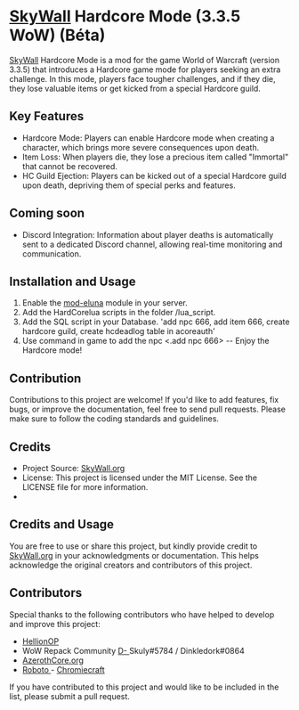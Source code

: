 # [SkyWall](https://skywall.org) Hardcore Mode (3.3.5 WoW) (Béta)

[SkyWall](https://skywall.org) Hardcore Mode is a mod for the game World of Warcraft (version 3.3.5) that introduces a Hardcore game mode for players seeking an extra challenge. In this mode, players face tougher challenges, and if they die, they lose valuable items or get kicked from a special Hardcore guild.

## Key Features

- Hardcore Mode: Players can enable Hardcore mode when creating a character, which brings more severe consequences upon death.
- Item Loss: When players die, they lose a precious item called "Immortal" that cannot be recovered.
- HC Guild Ejection: Players can be kicked out of a special Hardcore guild upon death, depriving them of special perks and features.
  
## Coming soon
   * Discord Integration: Information about player deaths is automatically sent to a dedicated Discord channel, allowing real-time monitoring and communication.

## Installation and Usage

1. Enable the [mod-eluna](https://github.com/azerothcore/mod-eluna) module in your server.
2. Add the HardCorelua scripts in the folder /lua_script.
3. Add the SQL script in your Database. 'add npc 666, add item 666, create hardcore guild, create hcdeadlog table in acoreauth'
4. Use command in game to add the npc <.add npc 666>
-- Enjoy the Hardcore mode!

## Contribution

Contributions to this project are welcome! If you'd like to add features, fix bugs, or improve the documentation, feel free to send pull requests. Please make sure to follow the coding standards and guidelines.

## Credits

- Project Source: [SkyWall.org](https://skywall.org)
- License: This project is licensed under the MIT License. See the LICENSE file for more information.
- 
## Credits and Usage

You are free to use or share this project, but kindly provide credit to [SkyWall.org](https://github.com/stylo019/SkyWall-HardCore-Mode-3.3.5-WoW) in your acknowledgments or documentation. This helps acknowledge the original creators and contributors of this project.

## Contributors

Special thanks to the following contributors who have helped to develop and improve this project:

- [HellionOP](https://github.com/HellionOP/Lua-HardcoreMode)
- WoW Repack Community [D- ](https://discord.gg/xa7fPV9dgH) Skuly#5784 / Dinkledork#0864 
- [AzerothCore.org](https://github.com/AzerothCore)
- [Roboto ]( https://github.com/r-o-b-o-t-o ) - [Chromiecraft]( https://chromiecraft.com )


If you have contributed to this project and would like to be included in the list, please submit a pull request.

